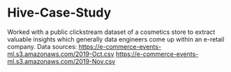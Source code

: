 # Hive-Case-Study
Worked with a public clickstream dataset of a cosmetics store  to extract valuable insights which generally data engineers come up within an e-retail company.
Data sources:
https://e-commerce-events-ml.s3.amazonaws.com/2019-Oct.csv
https://e-commerce-events-ml.s3.amazonaws.com/2019-Nov.csv
